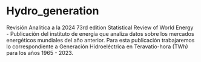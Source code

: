 # Hydro_generation
Revisión Analítica a la 2024 73rd edition Statistical Review of World Energy - Publicación del instituto de energía que analiza datos sobre los mercados energéticos mundiales del año anterior. Para esta publicación trabajaremos lo correspondiente a Generación Hidroeléctrica en Teravatio-hora (TWh) para los años 1965 - 2023.
